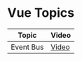 # Vue Topics

| Topic     | Video                                                |
| --------- | ---------------------------------------------------- |
| Event Bus | [Video](https://www.youtube.com/watch?v=kZVuVF4i_YE) |

